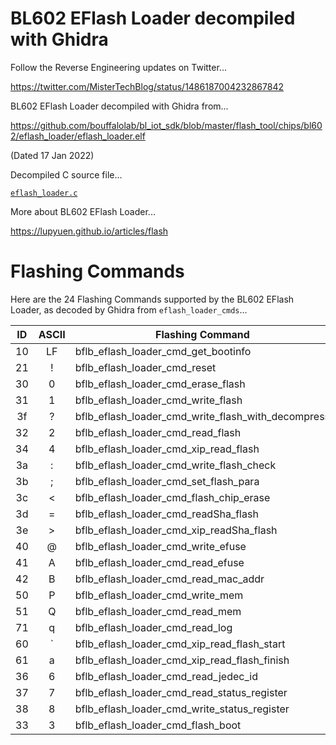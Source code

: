 # BL602 EFlash Loader decompiled with Ghidra

Follow the Reverse Engineering updates on Twitter...

https://twitter.com/MisterTechBlog/status/1486187004232867842

BL602 EFlash Loader decompiled with Ghidra from...

https://github.com/bouffalolab/bl_iot_sdk/blob/master/flash_tool/chips/bl602/eflash_loader/eflash_loader.elf

(Dated 17 Jan 2022)

Decompiled C source file...

[`eflash_loader.c`](eflash_loader.c)

More about BL602 EFlash Loader...

https://lupyuen.github.io/articles/flash

# Flashing Commands

Here are the 24 Flashing Commands supported by the BL602 EFlash Loader, as decoded by Ghidra from `eflash_loader_cmds`...

| ID | ASCII | Flashing Command
| :--: | :--: | --- 
| 10 | LF | bflb_eflash_loader_cmd_get_bootinfo
| 21 | ! | bflb_eflash_loader_cmd_reset
| 30 | 0 | bflb_eflash_loader_cmd_erase_flash
| 31 | 1 | bflb_eflash_loader_cmd_write_flash
| 3f | ? | bflb_eflash_loader_cmd_write_flash_with_decompress
| 32 | 2 | bflb_eflash_loader_cmd_read_flash
| 34 | 4 | bflb_eflash_loader_cmd_xip_read_flash
| 3a | : | bflb_eflash_loader_cmd_write_flash_check
| 3b | ; | bflb_eflash_loader_cmd_set_flash_para
| 3c | < | bflb_eflash_loader_cmd_flash_chip_erase
| 3d | = | bflb_eflash_loader_cmd_readSha_flash
| 3e | > | bflb_eflash_loader_cmd_xip_readSha_flash
| 40 | @ | bflb_eflash_loader_cmd_write_efuse
| 41 | A | bflb_eflash_loader_cmd_read_efuse
| 42 | B | bflb_eflash_loader_cmd_read_mac_addr
| 50 | P | bflb_eflash_loader_cmd_write_mem
| 51 | Q | bflb_eflash_loader_cmd_read_mem
| 71 | q | bflb_eflash_loader_cmd_read_log
| 60 | ` | bflb_eflash_loader_cmd_xip_read_flash_start
| 61 | a | bflb_eflash_loader_cmd_xip_read_flash_finish
| 36 | 6 | bflb_eflash_loader_cmd_read_jedec_id
| 37 | 7 | bflb_eflash_loader_cmd_read_status_register
| 38 | 8 | bflb_eflash_loader_cmd_write_status_register
| 33 | 3 | bflb_eflash_loader_cmd_flash_boot
